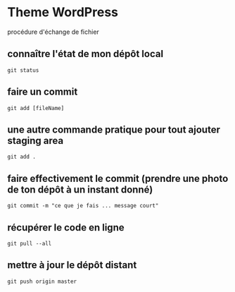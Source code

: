 # Theme WordPress

procédure d'échange de fichier

## connaître l'état de mon dépôt local

```
git status
```

## faire un commit

```
git add [fileName]
```

## une autre commande pratique pour tout ajouter staging area

```
git add .

```

## faire effectivement le commit (prendre une photo de ton dépôt à un instant donné)

```
git commit -m "ce que je fais ... message court"
```

## récupérer le code en ligne

```
git pull --all
```


## mettre à jour le dépôt distant

```
git push origin master
```